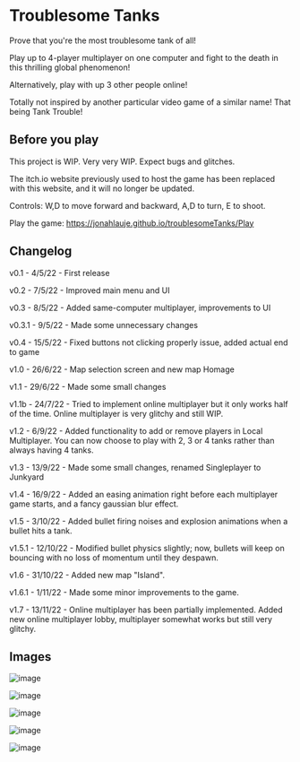# Troublesome Tanks
Prove that you're the most troublesome tank of all!

Play up to 4-player multiplayer on one computer and fight to the death in this thrilling global phenomenon!

Alternatively, play with up 3 other people online!

Totally not inspired by another particular video game of a similar name! That being Tank Trouble!

<h2> Before you play </h2>

This project is WIP. Very very WIP. Expect bugs and glitches.

The itch.io website previously used to host the game has been replaced with this website, and it will no longer be updated.

Controls: W,D to move forward and backward, A,D to turn, E to shoot.

Play the game: https://jonahlauje.github.io/troublesomeTanks/Play

<h2> Changelog </h2>

v0.1 - 4/5/22 - First release

v0.2 - 7/5/22 - Improved main menu and UI

v0.3 - 8/5/22 - Added same-computer multiplayer, improvements to UI

v0.3.1 - 9/5/22 - Made some unnecessary changes

v0.4 - 15/5/22 - Fixed buttons not clicking properly issue, added actual end to game

v1.0 - 26/6/22 - Map selection screen and new map Homage

v1.1 - 29/6/22 - Made some small changes

v1.1b - 24/7/22 - Tried to implement online multiplayer but it only works half of the time. Online multiplayer is very glitchy and still WIP.

v1.2 - 6/9/22 - Added functionality to add or remove players in Local Multiplayer. You can now choose to play with 2, 3 or 4 tanks rather than always having 4 tanks.

v1.3 - 13/9/22 - Made some small changes, renamed Singleplayer to Junkyard

v1.4 - 16/9/22 - Added an easing animation right before each multiplayer game starts, and a fancy gaussian blur effect.

v1.5 - 3/10/22 - Added bullet firing noises and explosion animations when a bullet hits a tank.

v1.5.1 - 12/10/22 - Modified bullet physics slightly; now, bullets will keep on bouncing with no loss of momentum until they despawn.

v1.6 - 31/10/22 - Added new map "Island".

v1.6.1 - 1/11/22 - Made some minor improvements to the game.

v1.7 - 13/11/22 - Online multiplayer has been partially implemented. Added new online multiplayer lobby, multiplayer somewhat works but still very glitchy.

<h2> Images </h2>

![image](https://user-images.githubusercontent.com/44395796/193563995-12b01c6a-22d0-477f-ab7c-138885b5ce8b.png)

![image](https://user-images.githubusercontent.com/44395796/193563359-331f2ad1-d39e-419e-a594-727cd1296ba2.png)

![image](https://user-images.githubusercontent.com/44395796/193563557-465453a5-872b-42fe-8b45-b8905b267969.png)

![image](https://user-images.githubusercontent.com/44395796/193563640-76e098bf-32db-4e0b-83b8-fd14184c5ecf.png)

![image](https://user-images.githubusercontent.com/44395796/193563897-ae13ce82-e44e-4f90-bf4c-728254e0eddd.png)


